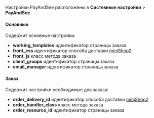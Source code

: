 Настройки PayAndSee расположены в **Системные настройки** > **PayAndSee**

#### Основные

Содержит основные настройки:

* **working_templates** идентификатор страницы заказа
* **front_css** идентификатор способа доставки [miniShop2][020104]
* **front_js** класс метода заказа
* **client_groups** идентификатор страницы заказа
* **email_manager** идентификатор страницы заказа

#### Заказ

Содержит настройки необходимые для заказа:

* **order_delivery_id** идентификатор способа доставки [miniShop2][020104]
* **order_handler_class** класс метода заказа
* **order_resource_id** идентификатор страницы заказа


[020103]: /ru/01_Компоненты/02_miniShop2/01_Интерфейс/03_Заказы.md
[020104]: /ru/01_Компоненты/02_miniShop2/01_Интерфейс/04_Настройки.md
